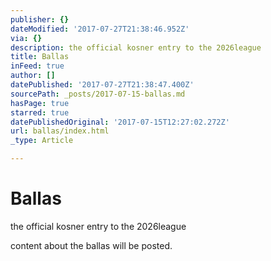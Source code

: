 ```yaml
---
publisher: {}
dateModified: '2017-07-27T21:38:46.952Z'
via: {}
description: the official kosner entry to the 2026league
title: Ballas
inFeed: true
author: []
datePublished: '2017-07-27T21:38:47.400Z'
sourcePath: _posts/2017-07-15-ballas.md
hasPage: true
starred: true
datePublishedOriginal: '2017-07-15T12:27:02.272Z'
url: ballas/index.html
_type: Article

---
```

# Ballas

the official kosner entry to the 2026league

content about the ballas will be posted.